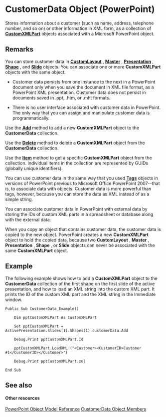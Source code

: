
# CustomerData Object (PowerPoint)

Stores information about a customer (such as name, address, telephone number, and so on) or other information in XML form, as a collection of  **[CustomXMLPart](http://msdn.microsoft.com/library/a4f90bac-01d6-bba4-f64b-a64e2b122cfd%28Office.15%29.aspx)** objects associated with a Microsoft PowerPoint object.


## Remarks

You can store customer data in  **[CustomLayout](67829704-0314-aed2-5415-6736cefc197e.md)** , **[Master](22e8805e-6469-1a34-7f7b-f1ea5c6c49ff.md)** , **[Presentation](ec75cf52-69f8-d35b-0a26-4a8da8a9683f.md)** , **[Shape](1da93849-99e0-827e-ced3-c6cf7f8569f3.md)** , and **[Slide](afe42344-6898-00d2-ecc1-b0ed23a71fe8.md)** objects. You can associate one or more **CustomXMLPart** objects with the same object.




- Customer data persists from one instance to the next in a PowerPoint document only when you save the document in XML file format, as a PowerPoint XML presentation. Customer data does not persist in documents saved in .ppt, .htm, or .mht formats.
    
- There is no user interface associated with customer data in PowerPoint. The only way that you can assign and manipulate customer data is programmatically.
    


Use the  **[Add](f39bc83a-4c3b-6803-12d1-9ae72e601b49.md)** method to add a new **CustomXMLPart** object to the **CustomerData** collection.

Use the  **[Delete](7a7649f9-7efa-57e7-15db-a16991dc6f09.md)** method to delete a **CustomXMLPart** object from the **CustomerData** collection.

Use the  **[Item](4ccbd7b2-3fd5-fc13-42b6-060fc88f1465.md)** method to get a specific **CustomXMLPart** object from the collection. Individual items in the collection are represented by GUIDs (globally unique identifiers).

You can use customer data in the same way that you used  **[Tags](75ecbd43-0aa7-d49d-f1f5-c6c21d8babee.md)** objects in versions of PowerPoint previous to Microsoft Office PowerPoint 2007--that is, to associate data with objects. Customer data is more powerful than tags, however, because you can store the data as XML instead of as a simple string.

You can associate customer data in PowerPoint with external data by storing the IDs of custom XML parts in a spreadsheet or database along with the external data.

When you copy an object that contains customer data, the customer data is copied to the new object. PowerPoint creates a new  **CustomXMLPart** object to hold the copied data, because two **CustomLayout** , **Master** , **Presentation** , **Shape** , or **Slide** objects can never be associated with the same **CustomXMLPart** object.


## Example

The following example shows how to add a  **CustomXMLPart** object to the **CustomerData** collection of the first shape on the first slide of the active presentation, and how to load an XML string into the custom XML part. It prints the ID of the custom XML part and the XML string in the Immediate window.


```
Public Sub CustomerData_Example() 
 
    Dim pptCustomXMLPart As CustomXMLPart 
     
    Set pptCustomXMLPart = ActivePresentation.Slides(1).Shapes(1).customerData.Add 
     
    Debug.Print pptCustomXMLPart.Id 
     
    pptCustomXMLPart.LoadXML ("<Customer><CustomerID>Customer #1</CustomerID></Customer>") 
     
    Debug.Print pptCustomXMLPart.xml 
 
End Sub 

```


## See also


#### Other resources


[PowerPoint Object Model Reference](http://msdn.microsoft.com/library/00acd64a-5896-0459-39af-98df2849849e%28Office.15%29.aspx)
[CustomerData Object Members](0ce12adb-89fe-3fbc-2b3f-0cc373c6deae.md)
